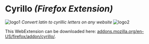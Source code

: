 # Cyrillo _(Firefox Extension)_

![logo1](https://github.com/TheAdnan/Cyrillo/blob/master/icons/icon.png?raw=true) _Convert latin to cyrillic letters on any website_ ![logo2](https://github.com/TheAdnan/Cyrillo/blob/master/icons/icon.png?raw=true)
<br>

This WebExtension can be downloaded here: [addons.mozilla.org/en-US/firefox/addon/cyrillo/](https://addons.mozilla.org/en-US/firefox/addon/cyrillo/).
